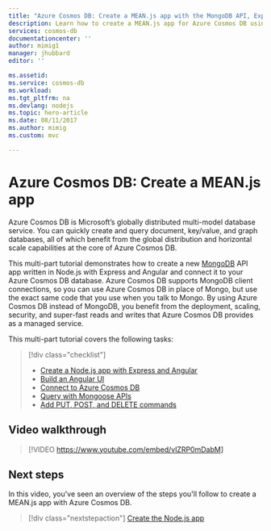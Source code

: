 ```yaml
---
title: "Azure Cosmos DB: Create a MEAN.js app with the MongoDB API, Express, Angular and Node.js | Microsoft Docs"
description: Learn how to create a MEAN.js app for Azure Cosmos DB using the exact same APIs you use for MongoDB. 
services: cosmos-db
documentationcenter: ''
author: mimig1
manager: jhubbard
editor: ''

ms.assetid: 
ms.service: cosmos-db
ms.workload: 
ms.tgt_pltfrm: na
ms.devlang: nodejs
ms.topic: hero-article
ms.date: 08/11/2017
ms.author: mimig
ms.custom: mvc

---
```

# Azure Cosmos DB: Create a MEAN.js app 

Azure Cosmos DB is Microsoft’s globally distributed multi-model database service. You can quickly create and query document, key/value, and graph databases, all of which benefit from the global distribution and horizontal scale capabilities at the core of Azure Cosmos DB. 

This multi-part tutorial demonstrates how to create a new [MongoDB](mongodb-introduction.md) API app written in Node.js with Express and Angular and connect it to your Azure Cosmos DB database. Azure Cosmos DB supports MongoDB client connections, so you can use Azure Cosmos DB in place of Mongo, but use the exact same code that you use when you talk to Mongo. By using Azure Cosmos DB instead of MongoDB, you benefit from the deployment, scaling, security, and super-fast reads and writes that Azure Cosmos DB provides as a managed service. 

This multi-part tutorial covers the following tasks:

> [!div class="checklist"]
> * [Create a Node.js app with Express and Angular](tutorial-develop-mongodb-nodejs-part2.md)
> * [Build an Angular UI](tutorial-develop-mongodb-nodejs-part3.md)
> * [Connect to Azure Cosmos DB](tutorial-develop-mongodb-nodejs-part4.md) 
> * [Query with Mongoose APIs](tutorial-develop-mongodb-nodejs-part5.md)
> * [Add PUT, POST, and DELETE commands](tutorial-develop-mongodb-nodejs-part6.md)

## Video walkthrough

> [!VIDEO https://www.youtube.com/embed/vlZRP0mDabM]

## Next steps

In this video, you've seen an overview of the steps you'll follow to create a MEAN.js app with Azure Cosmos DB. 

> [!div class="nextstepaction"]
> [Create the Node.js app](tutorial-develop-mongodb-nodejs-part2.md)
